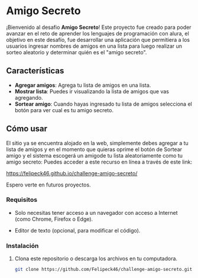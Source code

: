 # Amigo Secreto

¡Bienvenido al desafio **Amigo Secreto**! Este proyecto fue creado para poder avanzar en el reto de aprender los lenguajes de programación con alura, el objetivo en este desafío, fue desarrollar una aplicación que permitiera a los usuarios ingresar nombres de amigos en una lista para luego realizar un sorteo aleatorio y determinar quién es el "amigo secreto".

## Características

- **Agregar amigos**: Agrega tu lista de amigos en una lista.
- **Mostrar lista**: Puedes ir visualizando la lista de amigos que vas agregando.
- **Sortear amigo**: Cuando hayas ingresado tu lista de amigos selecciona el botón para ver cual es tu amigo secreto.

## Cómo usar
El sitio ya se encuentra alojado en la web, simplemente debes agregar a tu lista de amigos y en el momento que quieras oprime el botón de Sortear amigo y el sistema escogerá un amigode tu lista aleatoriamente como tu amigo secreto:
Puedes acceder a este recurso en línea a través de este link:

https://felipeck46.github.io/challenge-amigo-secreto/

Espero verte en futuros proyectos.
### Requisitos

- Solo necesitas tener acceso a un navegador con acceso a Internet (como Chrome, Firefox o Edge).

- Editor de texto (opcional, para modificar el código).

### Instalación

1. Clona este repositorio o descarga los archivos en tu computadora.
   ```bash
   git clone https://github.com/Felipeck46/challenge-amigo-secreto.git